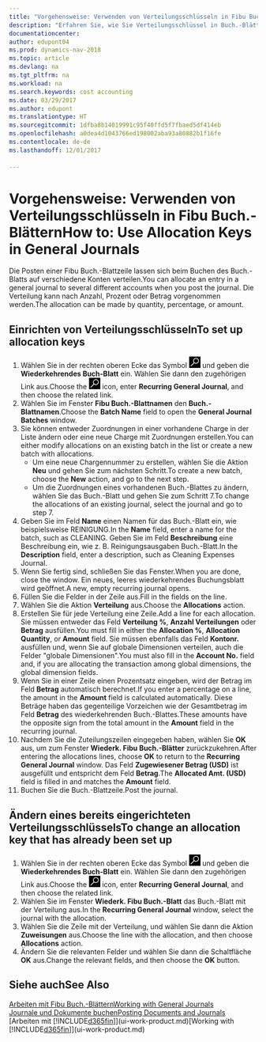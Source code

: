 ```yaml
---
title: "Vorgehensweise: Verwenden von Verteilungsschlüsseln in Fibu Buch.-Blättern "
description: "Erfahren Sie, wie Sie Verteilungsschlüssel in Buch.-Blättern verwenden können."
documentationcenter: 
author: edupont04
ms.prod: dynamics-nav-2018
ms.topic: article
ms.devlang: na
ms.tgt_pltfrm: na
ms.workload: na
ms.search.keywords: cost accounting
ms.date: 03/29/2017
ms.author: edupont
ms.translationtype: HT
ms.sourcegitcommit: 1dfba8b14019991c95f40ffd5f7fbaed5df414eb
ms.openlocfilehash: a0dea4d1043766ed198002aba93a80882b1f16fe
ms.contentlocale: de-de
ms.lasthandoff: 12/01/2017

---
```

# <a name="how-to-use-allocation-keys-in-general-journals"></a><span data-ttu-id="36680-103">Vorgehensweise: Verwenden von Verteilungsschlüsseln in Fibu Buch.-Blättern</span><span class="sxs-lookup"><span data-stu-id="36680-103">How to: Use Allocation Keys in General Journals</span></span>
<span data-ttu-id="36680-104">Die Posten einer Fibu Buch.-Blattzeile lassen sich beim Buchen des Buch.-Blatts auf verschiedene Konten verteilen.</span><span class="sxs-lookup"><span data-stu-id="36680-104">You can allocate an entry in a general journal to several different accounts when you post the journal.</span></span> <span data-ttu-id="36680-105">Die Verteilung kann nach Anzahl, Prozent oder Betrag vorgenommen werden.</span><span class="sxs-lookup"><span data-stu-id="36680-105">The allocation can be made by quantity, percentage, or amount.</span></span>

## <a name="to-set-up-allocation-keys"></a><span data-ttu-id="36680-106">Einrichten von Verteilungsschlüsseln</span><span class="sxs-lookup"><span data-stu-id="36680-106">To set up allocation keys</span></span>
1. <span data-ttu-id="36680-107">Wählen Sie in der rechten oberen Ecke das Symbol ![Nach Seite oder Bericht suchen](media/ui-search/search_small.png "Nach Seite oder Bericht suchen") und geben die **Wiederkehrendes Buch-Blatt** ein. Wählen Sie dann den zugehörigen Link aus.</span><span class="sxs-lookup"><span data-stu-id="36680-107">Choose the ![Search for Page or Report](media/ui-search/search_small.png "Search for Page or Report icon") icon, enter **Recurring General Journal**, and then choose the related link.</span></span>
2. <span data-ttu-id="36680-108">Wählen Sie im Fenster **Fibu Buch.-Blattnamen** den **Buch.-Blattnamen**.</span><span class="sxs-lookup"><span data-stu-id="36680-108">Choose the **Batch Name** field to open the **General Journal Batches** window.</span></span>
3. <span data-ttu-id="36680-109">Sie können entweder Zuordnungen in einer vorhandene Charge in der Liste ändern oder eine neue Charge mit Zuordnungen erstellen.</span><span class="sxs-lookup"><span data-stu-id="36680-109">You can either modify allocations on an existing batch in the list or create a new batch with allocations.</span></span>
   * <span data-ttu-id="36680-110">Um eine neue Chargennummer zu erstellen, wählen Sie die Aktion **Neu** und gehen Sie zum nächsten Schritt.</span><span class="sxs-lookup"><span data-stu-id="36680-110">To create a new batch, choose the **New** action, and go to the next step.</span></span>
   * <span data-ttu-id="36680-111">Um die Zuordnungen eines vorhandenen Buch.-Blattes zu ändern, wählen Sie das Buch.-Blatt und gehen Sie zum Schritt 7.</span><span class="sxs-lookup"><span data-stu-id="36680-111">To change the allocations of an existing journal, select the journal and go to step 7.</span></span>    
4. <span data-ttu-id="36680-112">Geben Sie im Feld **Name** einen Namen für das Buch.-Blatt ein, wie beispielsweise REINIGUNG.</span><span class="sxs-lookup"><span data-stu-id="36680-112">In the **Name** field, enter a name for the batch, such as CLEANING.</span></span> <span data-ttu-id="36680-113">Geben Sie im Feld **Beschreibung** eine Beschreibung ein, wie z. B. Reinigungsausgaben Buch.-Blatt.</span><span class="sxs-lookup"><span data-stu-id="36680-113">In the **Description** field, enter a description, such as Cleaning Expenses Journal.</span></span>
5. <span data-ttu-id="36680-114">Wenn Sie fertig sind, schließen Sie das Fenster.</span><span class="sxs-lookup"><span data-stu-id="36680-114">When you are done, close the window.</span></span> <span data-ttu-id="36680-115">Ein neues, leeres wiederkehrendes Buchungsblatt wird geöffnet.</span><span class="sxs-lookup"><span data-stu-id="36680-115">A new, empty recurring journal opens.</span></span>
6. <span data-ttu-id="36680-116">Füllen Sie die Felder in der Zeile aus.</span><span class="sxs-lookup"><span data-stu-id="36680-116">Fill in the fields on the line.</span></span>
7. <span data-ttu-id="36680-117">Wählen Sie die Aktion **Verteilung** aus.</span><span class="sxs-lookup"><span data-stu-id="36680-117">Choose the **Allocations** action.</span></span>
8. <span data-ttu-id="36680-118">Erstellen Sie für jede Verteilung eine Zeile.</span><span class="sxs-lookup"><span data-stu-id="36680-118">Add a line for each allocation.</span></span> <span data-ttu-id="36680-119">Sie müssen entweder das Feld **Verteilung %**, **Anzahl Verteilungen** oder **Betrag** ausfüllen.</span><span class="sxs-lookup"><span data-stu-id="36680-119">You must fill in either the **Allocation %**, **Allocation Quantity**, or **Amount** field.</span></span> <span data-ttu-id="36680-120">Sie müssen ebenfalls das Feld **Kontonr.** ausfüllen und, wenn Sie auf globale Dimensionen verteilen, auch die Felder "globale Dimensionen".</span><span class="sxs-lookup"><span data-stu-id="36680-120">You must also fill in the **Account No.** field and, if you are allocating the transaction among global dimensions, the global dimension fields.</span></span>
9. <span data-ttu-id="36680-121">Wenn Sie in einer Zeile einen Prozentsatz eingeben, wird der Betrag im Feld **Betrag** automatisch berechnet.</span><span class="sxs-lookup"><span data-stu-id="36680-121">If you enter a percentage on a line, the amount in the **Amount** field is calculated automatically.</span></span> <span data-ttu-id="36680-122">Diese Beträge haben das gegenteilige Vorzeichen wie der Gesamtbetrag im Feld **Betrag** des wiederkehrenden Buch.-Blattes.</span><span class="sxs-lookup"><span data-stu-id="36680-122">These amounts have the opposite sign from the total amount in the **Amount** field in the recurring journal.</span></span>
10. <span data-ttu-id="36680-123">Nachdem Sie die Zuteilungszeilen eingegeben haben, wählen Sie **OK** aus, um zum Fenster **Wiederk. Fibu Buch.-Blätter** zurückzukehren.</span><span class="sxs-lookup"><span data-stu-id="36680-123">After entering the allocations lines, choose **OK** to return to the **Recurring General Journal** window.</span></span> <span data-ttu-id="36680-124">Das Feld **Zugewiesener Betrag (USD)** ist ausgefüllt und entspricht dem Feld **Betrag**.</span><span class="sxs-lookup"><span data-stu-id="36680-124">The **Allocated Amt. (USD)** field is filled in and matches the **Amount** field.</span></span>
11. <span data-ttu-id="36680-125">Buchen Sie die Buch.-Blattzeile.</span><span class="sxs-lookup"><span data-stu-id="36680-125">Post the journal.</span></span>

## <a name="to-change-an-allocation-key-that-has-already-been-set-up"></a><span data-ttu-id="36680-126">Ändern eines bereits eingerichteten Verteilungsschlüssels</span><span class="sxs-lookup"><span data-stu-id="36680-126">To change an allocation key that has already been set up</span></span>
1. <span data-ttu-id="36680-127">Wählen Sie in der rechten oberen Ecke das Symbol ![Nach Seite oder Bericht suchen](media/ui-search/search_small.png "Nach Seite oder Bericht suchen") und geben die **Wiederkehrendes Buch-Blatt** ein. Wählen Sie dann den zugehörigen Link aus.</span><span class="sxs-lookup"><span data-stu-id="36680-127">Choose the ![Search for Page or Report](media/ui-search/search_small.png "Search for Page or Report icon") icon, enter **Recurring General Journal**, and then choose the related link.</span></span>
2. <span data-ttu-id="36680-128">Wählen Sie im Fenster **Wiederk. Fibu Buch.-Blatt** das Buch.-Blatt mit der Verteilung aus.</span><span class="sxs-lookup"><span data-stu-id="36680-128">In the **Recurring General Journal** window, select the journal with the allocation.</span></span>
3. <span data-ttu-id="36680-129">Wählen Sie die Zeile mit der Verteilung, und wählen Sie dann die Aktion **Zuweisungen** aus.</span><span class="sxs-lookup"><span data-stu-id="36680-129">Choose the line with the allocation, and then choose **Allocations** action.</span></span>
4. <span data-ttu-id="36680-130">Ändern Sie die relevanten Felder und wählen Sie dann die Schaltfläche **OK** aus.</span><span class="sxs-lookup"><span data-stu-id="36680-130">Change the relevant fields, and then choose the **OK** button.</span></span>

## <a name="see-also"></a><span data-ttu-id="36680-131">Siehe auch</span><span class="sxs-lookup"><span data-stu-id="36680-131">See Also</span></span>
[<span data-ttu-id="36680-132">Arbeiten mit Fibu Buch.-Blättern</span><span class="sxs-lookup"><span data-stu-id="36680-132">Working with General Journals</span></span>](ui-work-general-journals.md)  
[<span data-ttu-id="36680-133">Journale und Dokumente buchen</span><span class="sxs-lookup"><span data-stu-id="36680-133">Posting Documents and Journals</span></span>](ui-post-documents-journals.md)  
<span data-ttu-id="36680-134">[Arbeiten mit [!INCLUDE[d365fin](includes/d365fin_md.md)]](ui-work-product.md)</span><span class="sxs-lookup"><span data-stu-id="36680-134">[Working with [!INCLUDE[d365fin](includes/d365fin_md.md)]](ui-work-product.md)</span></span>


